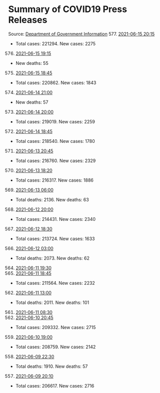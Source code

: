 # Summary of COVID19 Press Releases
Source: [Department of Government Information](https://www.dgi.gov.lk/news/press-releases-sri-lanka/covid-19-documents)
577. [2021-06-15 20:15](./nopdf.dgigovlk.ref577.md)
  * Total cases: 221294. New cases: 2275
576. [2021-06-15 19:15](./nopdf.dgigovlk.ref576.md)
  * New deaths: 55
575. [2021-06-15 18:45](./nopdf.dgigovlk.ref575.md)
  * Total cases: 220862. New cases: 1843
574. [2021-06-14 21:00](./nopdf.dgigovlk.ref574.md)
  * New deaths: 57
573. [2021-06-14 20:00](./nopdf.dgigovlk.ref573.md)
  * Total cases: 219019. New cases: 2259
572. [2021-06-14 18:45](./nopdf.dgigovlk.ref572.md)
  * Total cases: 218540. New cases: 1780
571. [2021-06-13 20:45](./nopdf.dgigovlk.ref571.md)
  * Total cases: 216760. New cases: 2329
570. [2021-06-13 18:20](./nopdf.dgigovlk.ref570.md)
  * Total cases: 216317. New cases: 1886
569. [2021-06-13 06:00](./nopdf.dgigovlk.ref569.md)
  * Total deaths: 2136. New deaths: 63
568. [2021-06-12 20:00](./nopdf.dgigovlk.ref568.md)
  * Total cases: 214431. New cases: 2340
567. [2021-06-12 18:30](./nopdf.dgigovlk.ref567.md)
  * Total cases: 213724. New cases: 1633
566. [2021-06-12 03:00](./nopdf.dgigovlk.ref566.md)
  * Total deaths: 2073. New deaths: 62
564. [2021-06-11 19:30](./nopdf.dgigovlk.ref564.md)
563. [2021-06-11 18:45](./nopdf.dgigovlk.ref563.md)
  * Total cases: 211564. New cases: 2232
562. [2021-06-11 13:00](./nopdf.dgigovlk.ref562.md)
  * Total deaths: 2011. New deaths: 101
561. [2021-06-11 08:30](./nopdf.dgigovlk.ref561.md)
560. [2021-06-10 20:45](./nopdf.dgigovlk.ref560.md)
  * Total cases: 209332. New cases: 2715
559. [2021-06-10 19:00](./nopdf.dgigovlk.ref559.md)
  * Total cases: 208759. New cases: 2142
558. [2021-06-09 22:30](./nopdf.dgigovlk.ref558.md)
  * Total deaths: 1910. New deaths: 57
557. [2021-06-09 20:10](./nopdf.dgigovlk.ref557.md)
  * Total cases: 206617. New cases: 2716